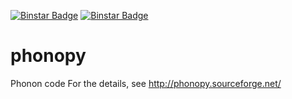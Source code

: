 [![Binstar Badge](https://binstar.org/jochym/elastic/badges/version.svg)](https://binstar.org/jochym/phonopy)
[![Binstar Badge](https://binstar.org/jochym/elastic/badges/downloads.svg)](https://binstar.org/jochym/phonopy)

phonopy
=======

Phonon code
For the details, see http://phonopy.sourceforge.net/
